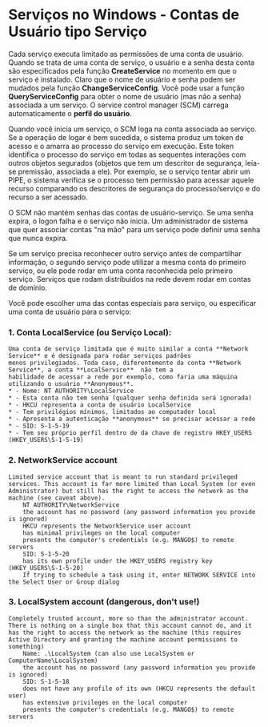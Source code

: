 # Serviços no Windows - Contas de Usuário tipo Serviço


Cada serviço executa limitado as permissões de uma conta de usuário. Quando se trata de uma conta de serviço, o usuário e a senha
desta conta são especificados pela função **CreateService** no momento em que o serviço é instalado. 
Claro que o nome de usuário e senha podem ser mudados pela função **ChangeServiceConfig**.
Você pode usar a função **QueryServiceConfig** para obter o nome de usuário 
(mas não a senha) associada a um serviço. O service control manager (SCM) carrega automaticamente o **perfil do usuário**.

Quando você inicia um serviço, o SCM loga na conta associada ao serviço. Se a operação de logar é bem sucedida, 
o sistema produz um token de acesso e o amarra ao processo do serviço em execução. 
Este token identifica o processo do serviço em todas as sequentes interações 
com outros objetos segurados (objetos que tem um descritor de segurança, leia-se premissão, associada a ele).
Por exemplo, se o serviço tentar abrir um PIPE, o sistema verifica se o processo tem permissão para acessar aquele recurso comparando 
os descritores de segurança do processo/serviço e do recurso a ser acessado.

O SCM não mantém senhas das contas de usuário-serviço. 
Se uma senha expira, o logon falha e o serviço não inicia. 
Um administrador de sistema que quer associar contas "na mão" para um serviço pode definir uma senha que nunca expira.

Se um serviço precisa reconhecer outro serviço antes de compartilhar informação, o segundo serviço pode utilizar a mesma conta do primeiro serviço, ou ele pode rodar em uma conta reconhecida pelo primeiro serviço. Serviços que rodam distribuidos na rede devem rodar em contas de domínio.

Você pode escolher uma das contas especiais para serviço, ou especificar uma conta de usuário para o serviço:



### 1. Conta LocalService (ou Serviço Local):

    Uma conta de serviço limitada que é muito similar a conta **Network Service** e é designada para rodar serviços padrões 
    menos privilegiados. Toda caso, diferentemente da conta **Network Service**, a conta **LocalService**  não tem a 
    habilidade de acessar a rede por exemplo, como faria uma máquina utilizando o usuário **Anonymous**.
    * - Nome: NT AUTHORITY\LocalService
    * - Esta conta não tem senha (qualquer senha definida será ignorada)
    * - HKCU representa a conta de usuário LocalService
    * - Tem privilégios mínimos, limitados ao computador local
    * - Apresenta a autenticação **anonymous** se precisar acessar a rede
    * - SID: S-1-5-19
    * - Tem seu próprio perfil dentro de da chave de registro HKEY_USERS (HKEY_USERS\S-1-5-19)

     

### 2. NetworkService account

    Limited service account that is meant to run standard privileged services. This account is far more limited than Local System (or even Administrator) but still has the right to access the network as the machine (see caveat above).
        NT AUTHORITY\NetworkService
        the account has no password (any password information you provide is ignored)
        HKCU represents the NetworkService user account
        has minimal privileges on the local computer
        presents the computer's credentials (e.g. MANGO$) to remote servers
        SID: S-1-5-20
        has its own profile under the HKEY_USERS registry key (HKEY_USERS\S-1-5-20)
        If trying to schedule a task using it, enter NETWORK SERVICE into the Select User or Group dialog

     

### 3. LocalSystem account (dangerous, don't use!)

    Completely trusted account, more so than the administrator account. There is nothing on a single box that this account cannot do, and it has the right to access the network as the machine (this requires Active Directory and granting the machine account permissions to something)
        Name: .\LocalSystem (can also use LocalSystem or ComputerName\LocalSystem)
        the account has no password (any password information you provide is ignored)
        SID: S-1-5-18
        does not have any profile of its own (HKCU represents the default user)
        has extensive privileges on the local computer
        presents the computer's credentials (e.g. MANGO$) to remote servers
